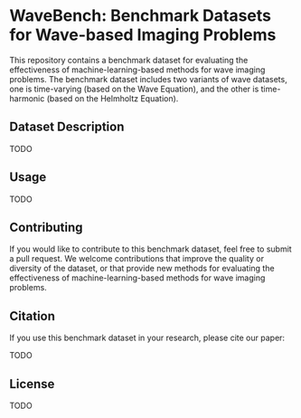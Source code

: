 # WaveBench: Benchmark Datasets for Wave-based Imaging Problems

This repository contains a benchmark dataset for evaluating the effectiveness of machine-learning-based methods for wave imaging problems. The benchmark dataset includes two variants of wave datasets, one is time-varying (based on the Wave Equation), and the other is time-harmonic (based on the Helmholtz Equation).


## Dataset Description

TODO

## Usage

TODO

## Contributing

If you would like to contribute to this benchmark dataset, feel free to submit a pull request. We welcome contributions that improve the quality or diversity of the dataset, or that provide new methods for evaluating the effectiveness of machine-learning-based methods for wave imaging problems.

## Citation

If you use this benchmark dataset in your research, please cite our paper:

TODO

## License

TODO